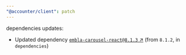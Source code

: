 ```yaml
---
"@accounter/client": patch
---
```

dependencies updates:
  - Updated dependency [`embla-carousel-react@8.1.3` ↗︎](https://www.npmjs.com/package/embla-carousel-react/v/8.1.3) (from `8.1.2`, in `dependencies`)
